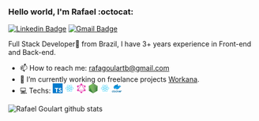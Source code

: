 ### Hello world, I'm Rafael :octocat:
[![Linkedin Badge](https://img.shields.io/badge/-LinkedIn-blue?style=flat-square&logo=Linkedin&logoColor=white&link=https://www.linkedin.com/in/rafael-goulartb/)](https://www.linkedin.com/in/rafael-goulartb/)
[![Gmail Badge](https://img.shields.io/badge/-Gmail-c14438?style=flat-square&logo=Gmail&logoColor=white&link=mailto:rafagoulartb@gmail.com)](mailto:rafagoulartb@gmail.com)

Full Stack Developer:rocket: from Brazil, I have 3+ years experience in Front-end and Back-end. 

- 📫 How to reach me: rafagoulartb@gmail.com
- 🔭 I’m currently working on freelance projects [Workana](https://www.workana.com/freelancer/d840a1aedff8a6e7bc21374e7ad11b09?ref=user_dropdown).
- :computer: Techs: <code><img height="20" src="https://raw.githubusercontent.com/github/explore/80688e429a7d4ef2fca1e82350fe8e3517d3494d/topics/typescript/typescript.png"></code>
<code><img height="20" src="https://raw.githubusercontent.com/github/explore/80688e429a7d4ef2fca1e82350fe8e3517d3494d/topics/react/react.png"></code>
<code><img height="20" src="https://raw.githubusercontent.com/github/explore/5c058a388828bb5fde0bcafd4bc867b5bb3f26f3/topics/graphql/graphql.png"></code>
<code><img height="20" src="https://raw.githubusercontent.com/github/explore/80688e429a7d4ef2fca1e82350fe8e3517d3494d/topics/nodejs/nodejs.png"></code>
<code><img height="20" src="https://raw.githubusercontent.com/github/explore/80688e429a7d4ef2fca1e82350fe8e3517d3494d/topics/react-native/react-native.png"></code>
<code><img height="20" src="https://raw.githubusercontent.com/github/explore/80688e429a7d4ef2fca1e82350fe8e3517d3494d/topics/docker/docker.png"></code>

![Rafael Goulart github stats](https://github-readme-stats.vercel.app/api?username=RafaelGoulartB)

<!--
**RafaelGoulartB/RafaelGoulartB** is a ✨ _special_ ✨ repository because its `README.md` (this file) appears on your GitHub profile.

Here are some ideas to get you started:

- 🔭 I’m currently working on ...
- 🌱 I’m currently learning ...
- 👯 I’m looking to collaborate on ...
- 🤔 I’m looking for help with ...
- 💬 Ask me about ...
- 📫 How to reach me: ...
- 😄 Pronouns: ...
- ⚡ Fun fact: ...
-->

